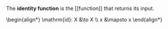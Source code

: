 The **identity function** is the [[function]] that returns its input. 

\begin{align\*}
\mathrm{id}: X &\to X \\\\
x &\mapsto x
\end{align\*}